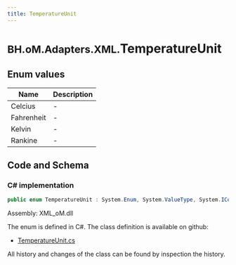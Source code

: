 ```yaml
---
title: TemperatureUnit
---
```


# <small>BH.oM.Adapters.XML.</small>**TemperatureUnit**



## Enum values

| Name            | Description                                                    |
|-----------------|----------------------------------------------------------------|
| Celcius |  -  |
| Fahrenheit |  -  |
| Kelvin |  -  |
| Rankine |  -  |


## Code and Schema

### C# implementation

``` C# title="C#"
public enum TemperatureUnit : System.Enum, System.ValueType, System.IComparable, System.ISpanFormattable, System.IFormattable, System.IConvertible
```

Assembly: XML_oM.dll

The enum is defined in C#. The class definition is available on github:

- [TemperatureUnit.cs](https://github.com/BHoM/XML_Toolkit/blob/develop/XML_oM/GBXML\Enums\TemperatureUnit.cs)

All history and changes of the class can be found by inspection the history.
